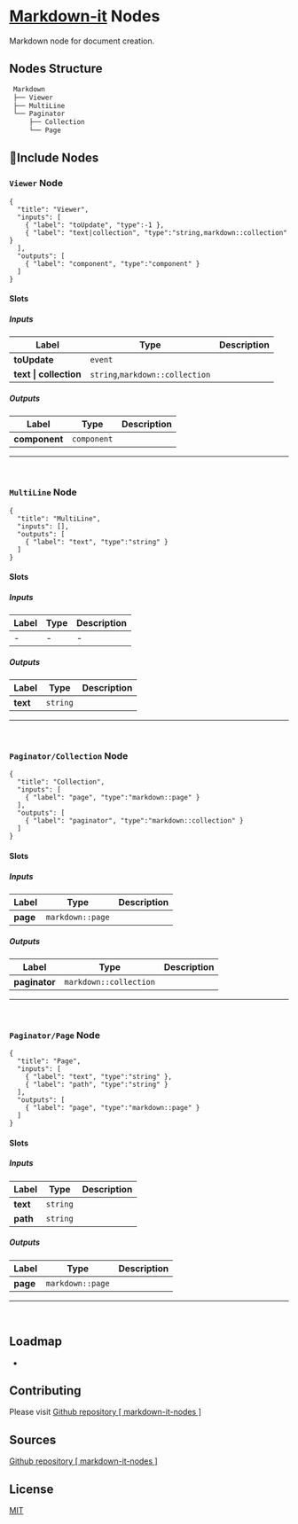 # [Markdown-it](https://github.com/markdown-it/markdown-it) Nodes

Markdown node for document creation.

## Nodes Structure

```bash
 Markdown
 ├── Viewer
 ├── MultiLine
 └── Paginator
     ├── Collection
     └── Page

```

## 🔲Include Nodes

### `Viewer` Node

```litegraph
{
  "title": "Viewer",
  "inputs": [
    { "label": "toUpdate", "type":-1 },
    { "label": "text|collection", "type":"string,markdown::collection" }
  ],
  "outputs": [
    { "label": "component", "type":"component" }
  ]
}
```

#### Slots

##### Inputs

| Label                  | Type                            | Description |
| ---------------------- | ------------------------------- | ----------- |
| **toUpdate**           | `event`                         |             |
| **text \| collection** | `string`,`markdown::collection` |             |

##### Outputs

| Label         | Type        | Description |
| ------------- | ----------- | ----------- |
| **component** | `component` |             |

---

&nbsp;
&nbsp;

### `MultiLine` Node

```litegraph
{
  "title": "MultiLine",
  "inputs": [],
  "outputs": [
    { "label": "text", "type":"string" }
  ]
}
```

#### Slots

##### Inputs

| Label | Type | Description |
| ----- | ---- | ----------- |
| -     | -    | -           |

##### Outputs

| Label    | Type     | Description |
| -------- | -------- | ----------- |
| **text** | `string` |             |

---

&nbsp;
&nbsp;

### `Paginator/Collection` Node

```litegraph
{
  "title": "Collection",
  "inputs": [
    { "label": "page", "type":"markdown::page" }
  ],
  "outputs": [
    { "label": "paginator", "type":"markdown::collection" }
  ]
}
```

#### Slots

##### Inputs

| Label    | Type             | Description |
| -------- | ---------------- | ----------- |
| **page** | `markdown::page` |             |

##### Outputs

| Label         | Type                   | Description |
| ------------- | ---------------------- | ----------- |
| **paginator** | `markdown::collection` |             |

---

&nbsp;
&nbsp;

### `Paginator/Page` Node

```litegraph
{
  "title": "Page",
  "inputs": [
    { "label": "text", "type":"string" },
    { "label": "path", "type":"string" }
  ],
  "outputs": [
    { "label": "page", "type":"markdown::page" }
  ]
}
```

#### Slots

##### Inputs

| Label    | Type     | Description |
| -------- | -------- | ----------- |
| **text** | `string` |             |
| **path** | `string` |             |

##### Outputs

| Label    | Type             | Description |
| -------- | ---------------- | ----------- |
| **page** | `markdown::page` |             |

---

&nbsp;
&nbsp;

## Loadmap

-

## Contributing

Please visit [Github repository [ markdown-it-nodes ]](https://github.com/DesingExpress/markdown-it-nodes)

## Sources

[Github repository [ markdown-it-nodes ]](https://github.com/DesingExpress/markdown-it-nodes)

## License

[MIT](https://mit-license.org/)
